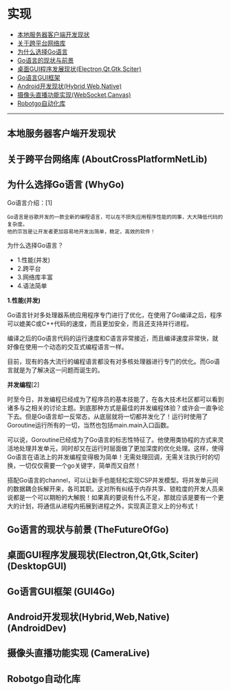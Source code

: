 # 实现
- [本地服务器客户端开发现状](#本地服务器客户端开发现状)
- [关于跨平台网络库](#AboutCrossPlatformNetLib)
- [为什么选择Go语言](#WhyGo)
- [Go语言的现状与前景](#TheFutureOfGo)
- [桌面GUI程序发展现状(Electron,Qt,Gtk,Sciter)](#DesktopGUI)
- [Go语言GUI框架](#GUI4GO)
- [Android开发现状(Hybrid,Web,Native)](#AndroidDev)
- [摄像头直播功能实现(WebSocket,Canvas)](#CameraLive)
- [Robotgo自动化库](#robotgo自动化库)

---
## 本地服务器客户端开发现状

## 关于跨平台网络库 (AboutCrossPlatformNetLib)

## 为什么选择Go语言 (WhyGo)

Go语言介绍：[1]

    Go语言是谷歌开发的一款全新的编程语言，可以在不损失应用程序性能的同事，大大降低代码的复杂度。
    他的宗旨是让开发者更加容易地开发出简单，稳定，高效的软件！

为什么选择Go语言？
- 1.性能(并发)
- 2.跨平台
- 3.网络库丰富
- 4.语法简单

__1.性能(并发)__

Go语言针对多处理器系统应用程序专门进行了优化，在使用了Go编译之后，程序可以媲美C或C++代码的速度，而且更加安全，而且还支持并行进程。

编译之后的Go语言代码的运行速度和C语言非常接近，而且编译速度非常快，就好像在使用一个动态的交互式编程语言一样。

目前，现有的各大流行的编程语言都没有对多核处理器进行专门的优化。而Go语言就是为了解决这一问题而诞生的。

__并发编程__[2]

时至今日，并发编程已经成为了程序员的基本技能了，在各大技术社区都可以看到诸多与之相关的讨论主题。到底那种方式是最佳的并发编程体验？或许会一直争论下去。但是Go语言却一反常态，从底层就将一切都并发化了！运行时使用了Goroutine运行所有的一切，当然也包括main.main入口函数。

可以说，Goroutine已经成为了Go语言的标志性特征了。他使用类协程的方式来灵活地处理并发单元，同时却又在运行时层面做了更加深度的优化处理。这样，使得Go语言在语法上的并发编程变得极为简单！无需处理回调，无需关注执行时的切换，一切仅仅需要一个go关键字，简单而又自然！

搭配Go语言的channel，可以让新手也能轻松实现CSP并发模型。将并发单元间的数据耦合拆解开来，各司其职。这对所有纠结于内存共享、锁粒度的开发人员来说都是一个可以期盼的大解脱！如果真的要说有什么不足，那就应该是要有一个更大的计划，将通信从进程内拓展到进程之外，实现真正意义上的分布式！


## Go语言的现状与前景 (TheFutureOfGo)

## 桌面GUI程序发展现状(Electron,Qt,Gtk,Sciter) (DesktopGUI)

## Go语言GUI框架 (GUI4Go)

## Android开发现状(Hybrid,Web,Native) (AndroidDev)

## 摄像头直播功能实现 (CameraLive)

## Robotgo自动化库
